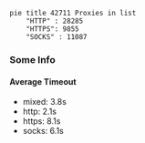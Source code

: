 
```mermaid
pie title 42711 Proxies in list
    "HTTP" : 28285
    "HTTPS": 9855
    "SOCKS" : 11087
```

### Some Info
#### Average Timeout

- mixed: 3.8s
- http: 2.1s
- https: 8.1s
- socks: 6.1s